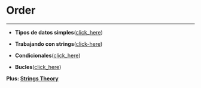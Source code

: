 # Order
---

- **Tipos de datos simples**([click_here](<1-Tipos de Datos Simples.ipynb>))

- **Trabajando con strings**([click-here](<2-Trabajando con textos (strings) 🖨.ipynb>))

- **Condicionales**([click_here](3-Condionales.ipynb))

- **Bucles**([click_here](4-Bucles.ipynb))

**Plus: [Strings Theory](strings_theory.ipynb)**
